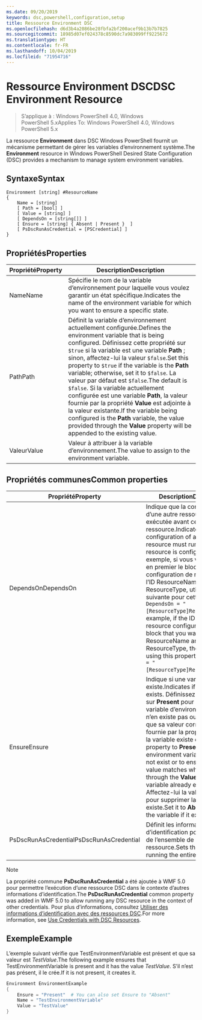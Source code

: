 ```yaml
---
ms.date: 09/20/2019
keywords: dsc,powershell,configuration,setup
title: Ressource Environment DSC
ms.openlocfilehash: d6d3b4a2086be28fbfa2bf200acef9b13b7b7825
ms.sourcegitcommit: 18985d07ef024378c8590dc7a983099ff9225672
ms.translationtype: HT
ms.contentlocale: fr-FR
ms.lasthandoff: 10/04/2019
ms.locfileid: "71954716"
---
```

# <a name="dsc-environment-resource"></a><span data-ttu-id="75821-103">Ressource Environment DSC</span><span class="sxs-lookup"><span data-stu-id="75821-103">DSC Environment Resource</span></span>

> <span data-ttu-id="75821-104">S’applique à : Windows PowerShell 4.0, Windows PowerShell 5.x</span><span class="sxs-lookup"><span data-stu-id="75821-104">Applies To: Windows PowerShell 4.0, Windows PowerShell 5.x</span></span>

<span data-ttu-id="75821-105">La ressource **Environment** dans DSC Windows PowerShell fournit un mécanisme permettant de gérer les variables d’environnement système.</span><span class="sxs-lookup"><span data-stu-id="75821-105">The **Environment** resource in Windows PowerShell Desired State Configuration (DSC) provides a mechanism to manage system environment variables.</span></span>

## <a name="syntax"></a><span data-ttu-id="75821-106">Syntaxe</span><span class="sxs-lookup"><span data-stu-id="75821-106">Syntax</span></span>

```Syntax
Environment [string] #ResourceName
{
    Name = [string]
    [ Path = [bool] ]
    [ Value = [string] ]
    [ DependsOn = [string[]] ]
    [ Ensure = [string] { Absent | Present }  ]
    [ PsDscRunAsCredential = [PSCredential] ]
}
```

## <a name="properties"></a><span data-ttu-id="75821-107">Propriétés</span><span class="sxs-lookup"><span data-stu-id="75821-107">Properties</span></span>

|<span data-ttu-id="75821-108">Propriété</span><span class="sxs-lookup"><span data-stu-id="75821-108">Property</span></span> |<span data-ttu-id="75821-109">Description</span><span class="sxs-lookup"><span data-stu-id="75821-109">Description</span></span> |
|---|---|
|<span data-ttu-id="75821-110">Name</span><span class="sxs-lookup"><span data-stu-id="75821-110">Name</span></span> |<span data-ttu-id="75821-111">Spécifie le nom de la variable d’environnement pour laquelle vous voulez garantir un état spécifique.</span><span class="sxs-lookup"><span data-stu-id="75821-111">Indicates the name of the environment variable for which you want to ensure a specific state.</span></span> |
|<span data-ttu-id="75821-112">Path</span><span class="sxs-lookup"><span data-stu-id="75821-112">Path</span></span> |<span data-ttu-id="75821-113">Définit la variable d’environnement actuellement configurée.</span><span class="sxs-lookup"><span data-stu-id="75821-113">Defines the environment variable that is being configured.</span></span> <span data-ttu-id="75821-114">Définissez cette propriété sur `$true` si la variable est une variable **Path** ; sinon, affectez-lui la valeur `$false`.</span><span class="sxs-lookup"><span data-stu-id="75821-114">Set this property to `$true` if the variable is the **Path** variable; otherwise, set it to `$false`.</span></span> <span data-ttu-id="75821-115">La valeur par défaut est `$false`.</span><span class="sxs-lookup"><span data-stu-id="75821-115">The default is `$false`.</span></span> <span data-ttu-id="75821-116">Si la variable actuellement configurée est une variable **Path**, la valeur fournie par la propriété **Value** est adjointe à la valeur existante.</span><span class="sxs-lookup"><span data-stu-id="75821-116">If the variable being configured is the **Path** variable, the value provided through the **Value** property will be appended to the existing value.</span></span> |
|<span data-ttu-id="75821-117">Valeur</span><span class="sxs-lookup"><span data-stu-id="75821-117">Value</span></span> |<span data-ttu-id="75821-118">Valeur à attribuer à la variable d’environnement.</span><span class="sxs-lookup"><span data-stu-id="75821-118">The value to assign to the environment variable.</span></span> |

## <a name="common-properties"></a><span data-ttu-id="75821-119">Propriétés communes</span><span class="sxs-lookup"><span data-stu-id="75821-119">Common properties</span></span>

|<span data-ttu-id="75821-120">Propriété</span><span class="sxs-lookup"><span data-stu-id="75821-120">Property</span></span> |<span data-ttu-id="75821-121">Description</span><span class="sxs-lookup"><span data-stu-id="75821-121">Description</span></span> |
|---|---|
|<span data-ttu-id="75821-122">DependsOn</span><span class="sxs-lookup"><span data-stu-id="75821-122">DependsOn</span></span> |<span data-ttu-id="75821-123">Indique que la configuration d’une autre ressource doit être exécutée avant celle de cette ressource.</span><span class="sxs-lookup"><span data-stu-id="75821-123">Indicates that the configuration of another resource must run before this resource is configured.</span></span> <span data-ttu-id="75821-124">Par exemple, si vous voulez exécuter en premier le bloc de script de configuration de ressource ayant l’ID ResourceName et le type ResourceType, utilisez la syntaxe suivante pour cette propriété : `DependsOn = "[ResourceType]ResourceName"`.</span><span class="sxs-lookup"><span data-stu-id="75821-124">For example, if the ID of the resource configuration script block that you want to run first is ResourceName and its type is ResourceType, the syntax for using this property is `DependsOn = "[ResourceType]ResourceName"`.</span></span> |
|<span data-ttu-id="75821-125">Ensure</span><span class="sxs-lookup"><span data-stu-id="75821-125">Ensure</span></span> |<span data-ttu-id="75821-126">Indique si une variable existe.</span><span class="sxs-lookup"><span data-stu-id="75821-126">Indicates if a variable exists.</span></span> <span data-ttu-id="75821-127">Définissez cette propriété sur **Present** pour créer la variable d’environnement s’il n’en existe pas ou pour vérifier que sa valeur correspond à celle fournie par la propriété **Value** si la variable existe déjà.</span><span class="sxs-lookup"><span data-stu-id="75821-127">Set this property to **Present** to create the environment variable if it does not exist or to ensure that its value matches what is provided through the **Value** property if the variable already exists.</span></span> <span data-ttu-id="75821-128">Affectez-lui la valeur **Absent** pour supprimer la variable, si elle existe.</span><span class="sxs-lookup"><span data-stu-id="75821-128">Set it to **Absent** to delete the variable if it exists.</span></span> |
|<span data-ttu-id="75821-129">PsDscRunAsCredential</span><span class="sxs-lookup"><span data-stu-id="75821-129">PsDscRunAsCredential</span></span> |<span data-ttu-id="75821-130">Définit les informations d’identification pour l’exécution de l’ensemble de la ressource.</span><span class="sxs-lookup"><span data-stu-id="75821-130">Sets the credential for running the entire resource as.</span></span> |

> [!NOTE]
> <span data-ttu-id="75821-131">La propriété commune **PsDscRunAsCredential** a été ajoutée à WMF 5.0 pour permettre l’exécution d’une ressource DSC dans le contexte d’autres informations d’identification.</span><span class="sxs-lookup"><span data-stu-id="75821-131">The **PsDscRunAsCredential** common property was added in WMF 5.0 to allow running any DSC resource in the context of other credentials.</span></span> <span data-ttu-id="75821-132">Pour plus d’informations, consultez [Utiliser des informations d’identification avec des ressources DSC](../../../configurations/runasuser.md).</span><span class="sxs-lookup"><span data-stu-id="75821-132">For more information, see [Use Credentials with DSC Resources](../../../configurations/runasuser.md).</span></span>

## <a name="example"></a><span data-ttu-id="75821-133">Exemple</span><span class="sxs-lookup"><span data-stu-id="75821-133">Example</span></span>

<span data-ttu-id="75821-134">L’exemple suivant vérifie que TestEnvironmentVariable est présent et que sa valeur est _TestValue_.</span><span class="sxs-lookup"><span data-stu-id="75821-134">The following example ensures that TestEnvironmentVariable is present and it has the value _TestValue_.</span></span> <span data-ttu-id="75821-135">S’il n’est pas présent, il le crée.</span><span class="sxs-lookup"><span data-stu-id="75821-135">If it is not present, it creates it.</span></span>

```powershell
Environment EnvironmentExample
{
    Ensure = "Present"  # You can also set Ensure to "Absent"
    Name = "TestEnvironmentVariable"
    Value = "TestValue"
}
```